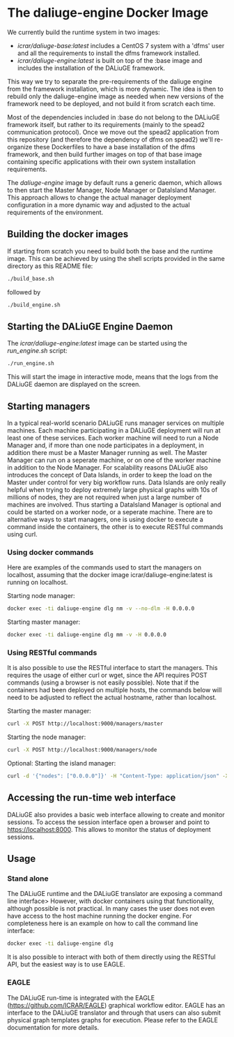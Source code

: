 # The daliuge-engine Docker Image

We currently build the runtime system in two images:

* *icrar/daliuge-base:latest* includes a CentOS 7 system with a 'dfms' user and all the requirements to install the dfms framework installed.
* *icrar/daliuge-engine:latest* is built on top of the :base image and includes the installation of the DALiuGE framework.

This way we try to separate the pre-requirements of the daliuge engine from the framework installation, which is more dynamic. The idea is then to rebuild only the daliuge-engine image as needed when new versions of the framework need to be deployed, and not build it from scratch each time.

Most of the dependencies included in :base do not belong to the DALiuGE framework itself, but rather to its requirements (mainly to the spead2 communication protocol). Once we move out the spead2 application from this repository (and therefore the dependency of dfms on spead2) we'll re-organize these Dockerfiles to have a base installation of the dfms framework, and then build further images on top of that base image containing specific applications with their own system installation requirements.

The *daliuge-engine* image by default runs a generic daemon, which allows to then start the Master Manager, Node Manager or DataIsland Manager. This approach allows to change the actual manager deployment configuration in a more dynamic way and adjusted to the actual requirements of the environment.

## Building the docker images

If starting from scratch you need to build both the base and the runtime image. This can be achieved by using the shell scripts provided in the same directory as this README file:

```bash
./build_base.sh
````

followed by

```bash
./build_engine.sh
```

## Starting the DALiuGE Engine Daemon

The *icrar/daliuge-engine:latest* image can be started using the *run_engine.sh* script:

```bash
./run_engine.sh
```

This will start the image in interactive mode, means that the logs from the DALiuGE daemon are displayed on the screen.

## Starting managers

In a typical real-world scenario DALiuGE runs manager services on multiple machines. Each machine participating in a DALiuGE deployment will run at least one of these services. Each worker machine will need to run a Node Manager and, if more than one node participates in a deployment, in addition there must be a Master Manager running as well. The Master Manager can run on a seperate machine, or on one of the worker machine in addition to the Node Manager. For scalability reasons DALiuGE also introduces the concept of Data Islands, in order to keep the load on the Master under control for very big workflow runs. Data Islands are only really helpful when trying to deploy extremely large physical graphs with 10s of millions of nodes, they are not required when just a large number of machines are involved. Thus starting a DataIsland Manager is optional and could be started on a worker node, or a seperate machine. There are to alternative ways to start managers, one is using docker to execute a command inside the containers, the other is to execute RESTful commands using curl.

### Using docker commands

Here are examples of the commands used to start the managers on localhost, assuming that the docker image icrar/daliuge-engine:latest is running on localhost.

Starting node manager:

```bash
docker exec -ti daliuge-engine dlg nm -v --no-dlm -H 0.0.0.0
```

Starting master manager:

```bash
docker exec -ti daliuge-engine dlg mm -v -H 0.0.0.0
```

### Using RESTful commands

It is also possible to use the RESTful interface to start the managers. This requires the usage of either curl or wget, since the API requires POST commands (using a browser is not easily possible). Note that if the containers had been deployed on multiple hosts, the commands below will need to be adjusted to reflect the actual hostname, rather than localhost.

Starting the master manager:

```bash
curl -X POST http://localhost:9000/managers/master
```

Starting the node manager:

```bash
curl -X POST http://localhost:9000/managers/node
```

Optional: Starting the island manager:

```bash
curl -d '{"nodes": ["0.0.0.0"]}' -H "Content-Type: application/json" -X POST http://localhost:9000/managers/dataisland
```

## Accessing the run-time web interface

DALiuGE also provides a basic web interface allowing to create and monitor sessions. To access the session interface open a browser and point to <https://localhost:8000>. This allows to monitor the status of deployment sessions.

## Usage

### Stand alone

The DALiuGE runtime and the DALiuGE translator are exposing a command line interface> However, with docker containers using that functionality, although possible is not practical. In many cases the user does not even have access to the host machine running the docker engine. For completeness here is an example on how to call the command line interface:

```bash
docker exec -ti daliuge-engine dlg
```

It is also possible to interact with both of them directly using the RESTful API, but the easiest way is to use EAGLE.

### EAGLE

The DALiuGE run-time is integrated with the EAGLE (<https://github.com/ICRAR/EAGLE>) graphical workflow editor. EAGLE has an interface to the DALiuGE translator and through that users can also submit physical graph templates graphs for execution. Please refer to the EAGLE documentation for more details.
